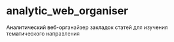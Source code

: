 # analytic_web_organiser
Аналитический веб-органайзер закладок статей для изучения тематического направления
